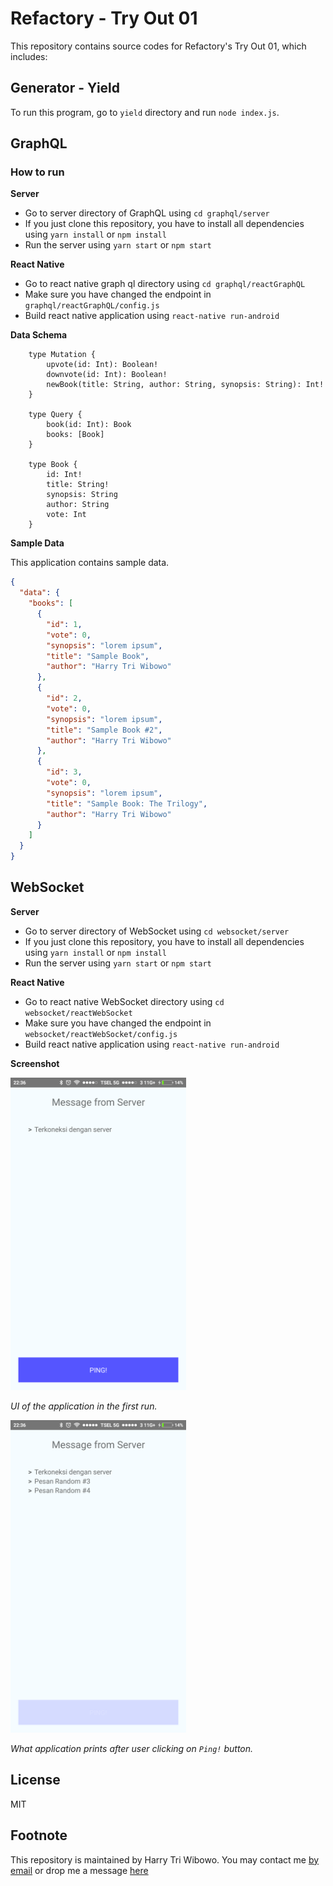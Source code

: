 # Refactory - Try Out 01

This repository contains source codes for Refactory's Try Out 01, which includes:

## Generator - Yield

To run this program, go to `yield` directory and run `node index.js`.

## GraphQL

### How to run
**Server**
- Go to server directory of GraphQL using `cd graphql/server`
- If you just clone this repository, you have to install all dependencies using `yarn install` or `npm install`
- Run the server using `yarn start` or `npm start`

**React Native**
- Go to react native graph ql directory using `cd graphql/reactGraphQL`
- Make sure you have changed the endpoint in `graphql/reactGraphQL/config.js`
- Build react native application using `react-native run-android`


**Data Schema**
```
    type Mutation {
        upvote(id: Int): Boolean!
        downvote(id: Int): Boolean!
        newBook(title: String, author: String, synopsis: String): Int!
    }

    type Query {
        book(id: Int): Book
        books: [Book]
    }

    type Book {
        id: Int!
        title: String!
        synopsis: String
        author: String
        vote: Int
    }
```

**Sample Data**

This application contains sample data.
```JSON
{
  "data": {
    "books": [
      {
        "id": 1,
        "vote": 0,
        "synopsis": "lorem ipsum",
        "title": "Sample Book",
        "author": "Harry Tri Wibowo"
      },
      {
        "id": 2,
        "vote": 0,
        "synopsis": "lorem ipsum",
        "title": "Sample Book #2",
        "author": "Harry Tri Wibowo"
      },
      {
        "id": 3,
        "vote": 0,
        "synopsis": "lorem ipsum",
        "title": "Sample Book: The Trilogy",
        "author": "Harry Tri Wibowo"
      }
    ]
  }
}
```

## WebSocket

**Server**

- Go to server directory of WebSocket using `cd websocket/server`
- If you just clone this repository, you have to install all dependencies using `yarn install` or `npm install`
- Run the server using `yarn start` or `npm start`

**React Native**
- Go to react native WebSocket directory using `cd websocket/reactWebSocket`
- Make sure you have changed the endpoint in `websocket/reactWebSocket/config.js`
- Build react native application using `react-native run-android`

**Screenshot**

<img src="https://raw.githubusercontent.com/htwibowo/tryout-01/master/assets/websocket-first.png" height="500" />

*UI of the application in the first run.*

<img src="https://raw.githubusercontent.com/htwibowo/tryout-01/master/assets/websocket-next.png" height="500" />

*What application prints after user clicking on `Ping!` button.*

## License

MIT

## Footnote

This repository is maintained by Harry Tri Wibowo. You may contact me [by email](mail@htwibowo.co) or drop me a message [here](http://linkedin.com/in/htwibowo)

